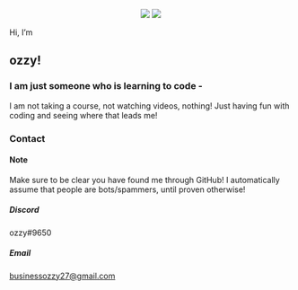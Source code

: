 <p align="center">
  <img src="raw.githubusercontent.com/ozzyDev27/ozzyDev27/master/ozzyLogo.png" />
  <img src="raw.githubusercontent.com/ozzyDev27/ozzyDev27/master/ozzyLogo.png"></img>
</p>

Hi, I’m 
## ozzy!
### I am just someone who is learning to code -
I am not taking a course, not watching videos, nothing! Just having fun with coding and seeing where that leads me!
### Contact
#### Note
Make sure to be clear you have found me through GitHub! I automatically assume that people are bots/spammers, until proven otherwise!
##### Discord
ozzy#9650
##### Email
businessozzy27@gmail.com
